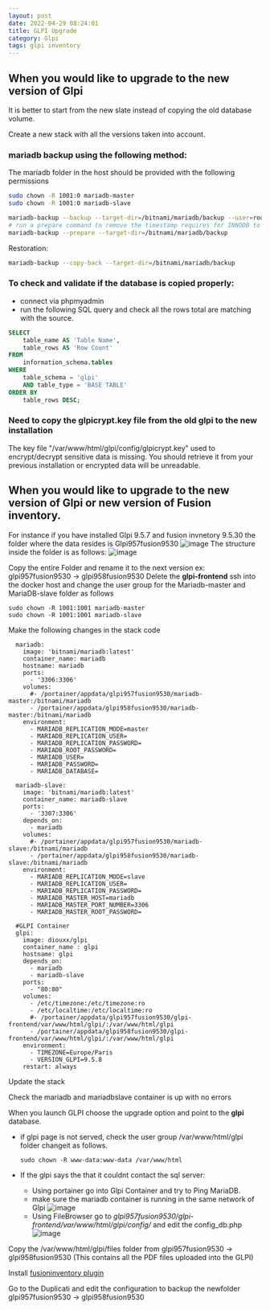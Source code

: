 ```yaml
---
layout: post
date: 2022-04-29 08:24:01
title: GLPI Upgrade
category: Glpi
tags: glpi inventory
---
```


## When you would like to upgrade to the new version of Glpi

It is better to start from the new slate instead of copying the old database volume.

Create a new stack with all the versions taken into account.

### mariadb backup using the following method:

The mariadb folder in the host should be provided with the following permissions

```bash
sudo chown -R 1001:0 mariadb-master
sudo chown -R 1001:0 mariadb-slave
```

```bash
mariadb-backup --backup --target-dir=/bitnami/mariadb/backup --user=root --password=
# run a prepare command to remove the timestamp requires for INNODB to restore properly
mariadb-backup --prepare --target-dir=/bitnami/mariadb/backup
```
Restoration:

```bash
mariadb-backup --copy-back --target-dir=/bitnami/mariadb/backup
```

### To check and validate if the database is copied properly:

- connect via phpmyadmin
- run the following SQL query and check all the rows total are matching with the source.

```sql
SELECT 
    table_name AS 'Table Name',
    table_rows AS 'Row Count'
FROM 
    information_schema.tables
WHERE 
    table_schema = 'glpi'
    AND table_type = 'BASE TABLE'
ORDER BY 
    table_rows DESC;
```
### Need to copy the glpicrypt.key file from the old glpi to the new installation

The key file "/var/www/html/glpi/config/glpicrypt.key" used to encrypt/decrypt sensitive data is missing. You should retrieve it from your previous installation or encrypted data will be unreadable.



## When you would like to upgrade to the new version of Glpi or new version of Fusion inventory.

For instance if you have installed Glpi 9.5.7 and fusion invnetory 9.5.30 the folder where the data resides is Glpi957fusion9530
![image](https://user-images.githubusercontent.com/1507737/165894866-eb639f4f-c23c-4813-9016-be894afdc125.png)
The structure inside the folder is as follows:
![image](https://user-images.githubusercontent.com/1507737/165895099-f3ac920b-d7d0-46e1-bbce-72caaa9f0443.png)

Copy the entire Folder and rename it to the next version ex: glpi957fusion9530 -> glpi958fusion9530
Delete the **glpi-frontend**
ssh into the docker host and change the user group for the Mariadb-master and MariaDB-slave folder as follows

```
sudo chown -R 1001:1001 mariadb-master
sudo chown -R 1001:1001 mariadb-slave
```

Make the following changes in the stack code

```
  mariadb:
    image: 'bitnami/mariadb:latest'
    container_name: mariadb
    hostname: mariadb
    ports:
      - '3306:3306'
    volumes:
      #- /portainer/appdata/glpi957fusion9530/mariadb-master:/bitnami/mariadb
      - /portainer/appdata/glpi958fusion9530/mariadb-master:/bitnami/mariadb
    environment:
      - MARIADB_REPLICATION_MODE=master
      - MARIADB_REPLICATION_USER=
      - MARIADB_REPLICATION_PASSWORD=
      - MARIADB_ROOT_PASSWORD=
      - MARIADB_USER=
      - MARIADB_PASSWORD=
      - MARIADB_DATABASE=
  
  mariadb-slave:
    image: 'bitnami/mariadb:latest'
    container_name: mariadb-slave
    ports:
      - '3307:3306'
    depends_on:
      - mariadb
    volumes:
      #- /portainer/appdata/glpi957fusion9530/mariadb-slave:/bitnami/mariadb
      - /portainer/appdata/glpi958fusion9530/mariadb-slave:/bitnami/mariadb
    environment:
      - MARIADB_REPLICATION_MODE=slave
      - MARIADB_REPLICATION_USER=
      - MARIADB_REPLICATION_PASSWORD=
      - MARIADB_MASTER_HOST=mariadb
      - MARIADB_MASTER_PORT_NUMBER=3306
      - MARIADB_MASTER_ROOT_PASSWORD=
  
  #GLPI Container
  glpi:
    image: diouxx/glpi
    container_name : glpi
    hostname: glpi
    depends_on:
      - mariadb
      - mariadb-slave
    ports:
      - "80:80"
    volumes:
      - /etc/timezone:/etc/timezone:ro
      - /etc/localtime:/etc/localtime:ro
      #- /portainer/appdata/glpi957fusion9530/glpi-frontend/var/www/html/glpi/:/var/www/html/glpi
      - /portainer/appdata/glpi958fusion9530/glpi-frontend/var/www/html/glpi/:/var/www/html/glpi
    environment:
      - TIMEZONE=Europe/Paris
      - VERSION_GLPI=9.5.8
    restart: always

```

Update the stack

Check the mariadb and mariadbslave container is up with no errors

When you launch GLPI choose the upgrade option and point to the **glpi** database.

  * if glpi page is not served, check the user group /var/www/html/glpi folder changeit as follows.
    ```
    sudo chown -R www-data:www-data /var/www/html
    ```

  * If the glpi says the that it couldnt contact the sql server: 
      * Using portainer go into Glpi Container and try to Ping MariaDB.
      * make sure the mariadb container is running in the same network of Glpi
       ![image](https://user-images.githubusercontent.com/1507737/165898164-e10acc86-6d55-4094-8758-1c63dfc61c5a.png)
      * Using FileBrowser go to *glpi957fusion9530/glpi-frontend/var/www/html/glpi/config/* and edit the config_db.php
       ![image](https://user-images.githubusercontent.com/1507737/165916339-859ade2c-0838-403e-af8e-2e980d1a8781.png)

Copy the /var/www/html/glpi/files folder from glpi957fusion9530 -> glpi958fusion9530  (This contains all the PDF files uploaded into the GLPI)

Install [fusioninventory plugin](https://vijaidjearam.github.io/blog/glpi/2021/12/07/Installing-Fusioninventory-Plugin.html)

Go to the Duplicati and edit the configuration to backup the newfolder glpi957fusion9530 -> glpi958fusion9530







